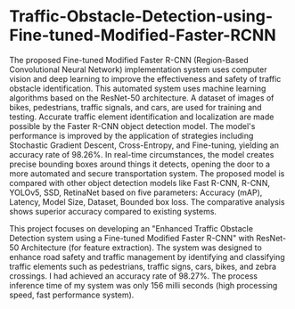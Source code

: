 ﻿# Traffic-Obstacle-Detection-using-Fine-tuned-Modified-Faster-RCNN

The proposed Fine-tuned Modified Faster R-CNN (Region-Based Convolutional Neural Network) implementation system uses computer vision and deep learning to improve the effectiveness and safety of traffic obstacle identification. 
This automated system uses machine learning algorithms based on the ResNet-50 architecture. 
A dataset of images of bikes, pedestrians, traffic signals, and cars, are used for training and testing. 
Accurate traffic element identification and localization are made possible by the Faster R-CNN object detection model. 
The model's performance is improved by the application of strategies including Stochastic Gradient Descent, Cross-Entropy, and Fine-tuning, yielding an accuracy rate of 98.26%.
In real-time circumstances, the model creates precise bounding boxes around things it detects, opening the door to a more automated and secure transportation system. 
The proposed model is compared with other object detection models like Fast R-CNN, R-CNN, YOLOv5, SSD, RetinaNet based on five parameters: Accuracy (mAP), Latency, Model Size, Dataset, Bounded box loss. The comparative analysis shows superior accuracy compared to existing systems.

This project focuses on developing an "Enhanced Traffic Obstacle Detection system using a Fine-tuned Modified Faster R-CNN" with ResNet-50 Architecture (for feature extraction). 
The system was designed to enhance road safety and traffic management by identifying and classifying traffic elements such as pedestrians, traffic signs, cars, bikes, and zebra crossings. 
I had achieved an accuracy rate of 98.27%. 
The process inference time of my system was only 156 milli seconds (high processing speed, fast performance system).
